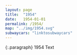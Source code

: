 ```yaml
---
layout: page
title:  "1954"
date:   1954-01-01
permalink: /1954/
map: "../img/1954.svg"
subwaycars: "linktosubwaycars"
---
```

{:.paragraph}
1954 Text